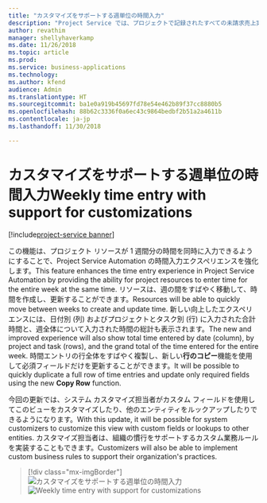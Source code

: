 ```yaml
---
title: "カスタマイズをサポートする週単位の時間入力"
description: "Project Service では、プロジェクトで記録されたすべての未請求売上実績から請求書が作成されます。"
author: revathim
manager: shellyhaverkamp
ms.date: 11/26/2018
ms.topic: article
ms.prod: 
ms.service: business-applications
ms.technology: 
ms.author: kfend
audience: Admin
ms.translationtype: HT
ms.sourcegitcommit: ba1e0a919b45697fd78e54e462b89f37cc8880b5
ms.openlocfilehash: 88b62c3336f0a6ec43c9864bedbf2b51a2a4611b
ms.contentlocale: ja-jp
ms.lasthandoff: 11/30/2018

---
```

#  <a name="weekly-time-entry-with-support-for-customizations"></a><span data-ttu-id="56c13-103">カスタマイズをサポートする週単位の時間入力</span><span class="sxs-lookup"><span data-stu-id="56c13-103">Weekly time entry with support for customizations</span></span>

[!include[project-service banner](../../../includes/project-service.md)]

<span data-ttu-id="56c13-104">この機能は、プロジェクト リソースが 1 週間分の時間を同時に入力できるようにすることで、Project Service Automation の時間入力エクスペリエンスを強化します。</span><span class="sxs-lookup"><span data-stu-id="56c13-104">This feature enhances the time entry experience in Project Service Automation by providing the ability for project resources to enter time for the entire week at the same time.</span></span> <span data-ttu-id="56c13-105">リソースは、週の間をすばやく移動して、時間を作成し、更新することができます。</span><span class="sxs-lookup"><span data-stu-id="56c13-105">Resources will be able to quickly move between weeks to create and update time.</span></span> <span data-ttu-id="56c13-106">新しい向上したエクスペリエンスには、日付別 (列) およびプロジェクトとタスク別 (行) に入力された合計時間と、週全体について入力された時間の総計も表示されます。</span><span class="sxs-lookup"><span data-stu-id="56c13-106">The new and improved experience will also show total time entered by date (column), by project and task (rows), and the grand total of the time entered for the entire week.</span></span> <span data-ttu-id="56c13-107">時間エントリの行全体をすばやく複製し、新しい**行のコピー**機能を使用して必須フィールドだけを更新することができます。</span><span class="sxs-lookup"><span data-stu-id="56c13-107">It will be possible to quickly duplicate a full row of time entries and update only required fields using the new **Copy Row** function.</span></span> 

<span data-ttu-id="56c13-108">今回の更新では、システム カスタマイズ担当者がカスタム フィールドを使用してこのビューをカスタマイズしたり、他のエンティティをルックアップしたりできるようになります。</span><span class="sxs-lookup"><span data-stu-id="56c13-108">With this update, it will be possible for system customizers to customize this view with custom fields or lookups to other entities.</span></span> <span data-ttu-id="56c13-109">カスタマイズ担当者は、組織の慣行をサポートするカスタム業務ルールを実装することもできます。</span><span class="sxs-lookup"><span data-stu-id="56c13-109">Customizers will also be able to implement custom business rules to support their organization's practices.</span></span> 

> [!div class="mx-imgBorder"]
> <span data-ttu-id="56c13-110">![カスタマイズをサポートする週単位の時間入力](media/weekly-time-entry.PNG "カスタマイズをサポートする週単位の時間入力")</span><span class="sxs-lookup"><span data-stu-id="56c13-110">![Weekly time entry with support for customizations](media/weekly-time-entry.PNG "Weekly time entry")</span></span>


